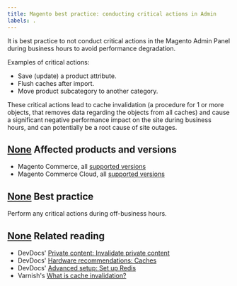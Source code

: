 ```yaml
---
title: Magento best practice: conducting critical actions in Admin
labels: .
---
```


It is best practice to not conduct critical actions in the Magento Admin Panel during business hours to avoid performance degradation.

Examples of critical actions:

* Save (update) a product attribute.
* Flush caches after import.
* Move product subcategory to another category.

These critical actions lead to cache invalidation (a procedure for 1 or more objects, that removes data regarding the objects from all caches) and cause a significant negative performance impact on the site during business hours, and can potentially be a root cause of site outages.

## [None](#affected-products-and-versions) Affected products and versions

* Magento Commerce, all [supported versions](https://magento.com/sites/default/files/magento-software-lifecycle-policy.pdf) 
* Magento Commerce Cloud, all [supported versions](https://magento.com/sites/default/files/magento-software-lifecycle-policy.pdf) 

## [None](#best-practice) Best practice

Perform any critical actions during off-business hours.

## [None](#related-reading) Related reading

* DevDocs' [Private content: Invalidate private content](https://devdocs.magento.com/guides/v2.4/extension-dev-guide/cache/page-caching/private-content.html#invalidate-private-content) 
* DevDocs' [Hardware recommendations: Caches](https://devdocs.magento.com/guides/v2.4/performance-best-practices/hardware.html#caches) 
* DevDocs' [Advanced setup: Set up Redis](https://devdocs.magento.com/guides/v2.4/performance-best-practices/advanced-setup.html#set-up-redis) 
* Varnish's [What is cache invalidation?](https://www.varnish-software.com/glossary/what-is-cache-invalidation/) 

